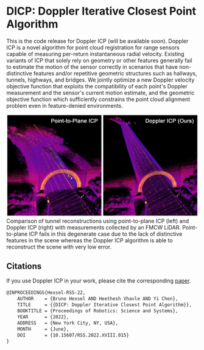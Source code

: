 # DICP: Doppler Iterative Closest Point Algorithm
This is the code release for Doppler ICP (will be available soon). Doppler ICP is a novel algorithm for point cloud registration for range sensors capable of measuring per-return instantaneous radial velocity. Existing variants of ICP that solely rely on geometry or other features generally fail to estimate the motion of the sensor correctly in scenarios that have non-distinctive features and/or repetitive geometric structures such as hallways, tunnels, highways, and bridges. We jointly optimize a new Doppler velocity objective function that exploits the compatibility of each point's Doppler measurement and the sensor's current motion estimate, and the geometric objective function which sufficiently constrains the point cloud alignment problem even in feature-denied environments.  

<img src="/images/Intro-RWT-02.jpg" alt="3D Reconstruction of Robin Williams Tunnel" width="600"/>
Comparison of tunnel reconstructions using point-to-plane ICP (left) and Doppler ICP (right) with measurements collected by an FMCW LiDAR. Point-to-plane ICP fails in this degenerate case due to the lack of distinctive features in the scene whereas the Doppler ICP algorithm is able to reconstruct the scene with very low error.

## Citations
If you use Doppler ICP in your work, please cite the corresponding [paper](http://www.roboticsproceedings.org/rss18/p015.pdf).

```
@INPROCEEDINGS{Hexsel-RSS-22, 
    AUTHOR    = {Bruno Hexsel AND Heethesh Vhavle AND Yi Chen}, 
    TITLE     = {{DICP: Doppler Iterative Closest Point Algorithm}}, 
    BOOKTITLE = {Proceedings of Robotics: Science and Systems}, 
    YEAR      = {2022}, 
    ADDRESS   = {New York City, NY, USA}, 
    MONTH     = {June}, 
    DOI       = {10.15607/RSS.2022.XVIII.015} 
}
```
